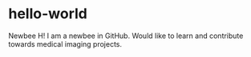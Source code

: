 # hello-world
Newbee
H! 
I am a newbee in GitHub. Would like to learn and contribute towards medical imaging projects.
